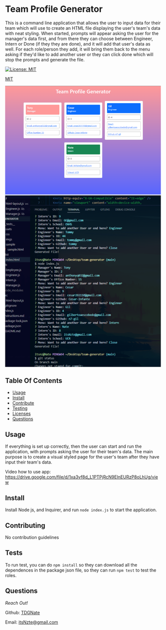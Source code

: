 # Team Profile Generator

This is a command line application that allows the user to input data for their team which will use to create an HTML file displaying the user's team's data with neat styling. When started, prompts will appear asking the user for the manager's data first, and from there they can choose between Engineer, Intern or Done (if they they are done), and it will add that user's data as well. For each role/person they add, it will bring them back to the menu asking if they'd like to add another user or they can click done which will stop the prompts and generate the file.

[![License: MIT](https://img.shields.io/badge/License-MIT-yellow.svg)](https://opensource.org/licenses/MIT)

[MIT](https://choosealicense.com/licenses/mit/)

<img src="./assets/imgs/sample.png" alt="html page screenshot">
<img src="./assets/imgs/terminal.png" alt="terminal screenshot">

## Table Of Contents

- [Usage](#usage)
- [Install](#install)
- [Contribute](#contributing)
- [Testing](#tests)
- [Licenses](#licenses)
- [Questions](#questions)

## Usage

If everything is set up correctly, then the user can start and run the application, with prompts asking the user for their team's data. The main purpose is to create a visual styled page for the user's team after they have input their team's data.

Video how to use app: https://drive.google.com/file/d/1xa3vf8d_L1PTPjRcN9ElnEURzP8oLhUg/view

## Install

Install Node js, and Inquirer, and run `node index.js` to start the application.

## Contributing

No contribution guidelines

## Tests

To run test, you can do `npm install` so they can download all the dependences in the package json file, so they can run `npm test` to test the roles.

## Questions

_Reach Out!_

Github: [TDGNate](https://github.com/TDGNate)

Email: itsNzte@gmail.com
